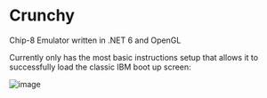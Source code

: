 # Crunchy
Chip-8 Emulator written in .NET 6 and OpenGL 

Currently only has the most basic instructions setup that allows it to successfully load the classic IBM boot up screen:

![image](https://user-images.githubusercontent.com/8796296/151305324-ba9b8087-0966-4a8a-b964-b1f6188a7d1f.png)
